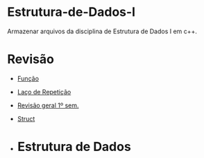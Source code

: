# Estrutura-de-Dados-I
Armazenar arquivos da disciplina de Estrutura de Dados I em c++.

# Revisão

- [Função](https://github.com/leefell/Estrutura-de-Dados-I/tree/main/Lista%20de%20Exerc%C3%ADcios%20-%20Fun%C3%A7%C3%B5es)
- [Laço de Repetição](https://github.com/leefell/Estrutura-de-Dados-I/tree/main/Lista%20de%20Exerc%C3%ADcios%20-%20La%C3%A7o%20de%20Repeti%C3%A7%C3%A3o)
- [Revisão geral 1º sem.](https://github.com/leefell/Estrutura-de-Dados-I/tree/main/Lista%20de%20Exerc%C3%ADcios%20-%20Revis%C3%A3o)
- [Struct](https://github.com/leefell/Estrutura-de-Dados-I/tree/main/Lista%20de%20Exerc%C3%ADcios%20-%20Struct)

- # Estrutura de Dados
